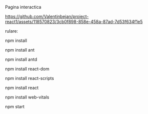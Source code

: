


Pagina interactica


https://github.com/Valentinbejan/proiect-react1/assets/118570823/3cb0f898-858e-458a-87ad-7d53f634f1e5




rulare:

npm install 

npm install ant

npm install antd

npm install react-dom

npm install react-scripts

npm install react

npm install web-vitals

npm start
